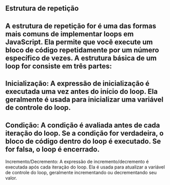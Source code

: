 Estrutura de repetição 
--------------------------------------------------------------------------------------------------------------
A estrutura de repetição for é uma das formas mais comuns de implementar loops em JavaScript. Ela permite que você execute um bloco de código repetidamente por um número específico de vezes. A estrutura básica de um loop for consiste em três partes:
-------------------------------------------------------------------------------------------------------------
Inicialização: A expressão de inicialização é executada uma vez antes do início do loop. Ela geralmente é usada para inicializar uma variável de controle do loop.
--------------------------------------------------------------------------------------------------------------
Condição: A condição é avaliada antes de cada iteração do loop. Se a condição for verdadeira, o bloco de código dentro do loop é executado. Se for falsa, o loop é encerrado.
--------------------------------------------------------------------------------------------------------------
Incremento/Decremento: A expressão de incremento/decremento é executada após cada iteração do loop. Ela é usada para atualizar a variável de controle do loop, geralmente incrementando ou decrementando seu valor. 